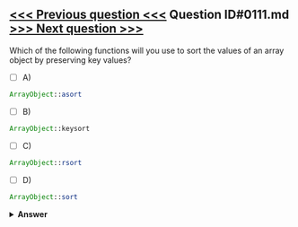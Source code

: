 [<<< Previous question <<<](0110.md)   Question ID#0111.md   [>>> Next question >>>](0112.md)
---

Which of the following functions will you use to sort the values of an array object by preserving key values?

- [ ] A)
```php
ArrayObject::asort
```

- [ ] B)
```php
ArrayObject::keysort
```

- [ ] C)
```php
ArrayObject::rsort
```

- [ ] D)
```php
ArrayObject::sort
```


<details><summary><b>Answer</b></summary>
<p>
  Answer: <strong>A</strong>
</p>
</details>
